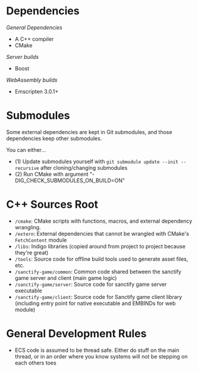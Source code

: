 # Dependencies

_General Dependencies_
* A C++ compiler
* CMake

_Server builds_
* Boost

_WebAssembly builds_
* Emscripten 3.0.1+

# Submodules

Some external dependencies are kept in Git submodules, and those dependencies keep other submodules.

You can either...
- (1) Update submodules yourself with `git submodule update --init --recursive` after cloning/changing submodules
- (2) Run CMake with argument "-DIG_CHECK_SUBMODULES_ON_BUILD=ON"

# C++ Sources Root

- `/cmake`: CMake scripts with functions, macros, and external dependency wrangling.
- `/extern`: External dependencies that cannot be wrangled with CMake's `FetchContent` module
- `/libs`: Indigo libraries (copied around from project to project because they're great)
- `/tools`: Source code for offline build tools used to generate asset files, etc.
- `/sanctify-game/common`: Common code shared between the sanctify game server and client (main game logic)
- `/sanctify-game/server`: Source code for sanctify game server executable
- `/sanctify-game/client`: Source code for Sanctify game client library (including entry point for native executable and EMBINDs for web module)

# General Development Rules
* ECS code is assumed to be thread safe. Either do stuff on the main thread, or in an order where you know systems will not be stepping on each others toes
